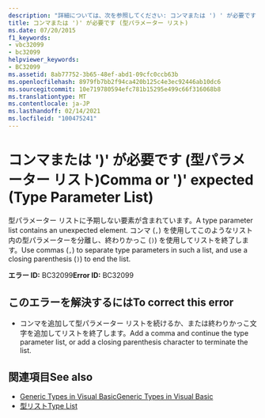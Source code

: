 ```yaml
---
description: "詳細については、次を参照してください: コンマまたは ') ' が必要です (型パラメーターリスト)"
title: コンマまたは ')' が必要です (型パラメーター リスト)
ms.date: 07/20/2015
f1_keywords:
- vbc32099
- bc32099
helpviewer_keywords:
- BC32099
ms.assetid: 8ab77752-3b65-48ef-abd1-09cfc0ccb63b
ms.openlocfilehash: 8979fb7bb2f94ca420b125c4e3ec92446ab10dc6
ms.sourcegitcommit: 10e719780594efc781b15295e499c66f316068b8
ms.translationtype: MT
ms.contentlocale: ja-JP
ms.lasthandoff: 02/14/2021
ms.locfileid: "100475241"
---
```

# <a name="comma-or--expected-type-parameter-list"></a><span data-ttu-id="48bb3-103">コンマまたは ')' が必要です (型パラメーター リスト)</span><span class="sxs-lookup"><span data-stu-id="48bb3-103">Comma or ')' expected (Type Parameter List)</span></span>

<span data-ttu-id="48bb3-104">型パラメーター リストに予期しない要素が含まれています。</span><span class="sxs-lookup"><span data-stu-id="48bb3-104">A type parameter list contains an unexpected element.</span></span> <span data-ttu-id="48bb3-105">コンマ (`,`) を使用してこのようなリスト内の型パラメーターを分離し、終わりかっこ (`)`) を使用してリストを終了します。</span><span class="sxs-lookup"><span data-stu-id="48bb3-105">Use commas (`,`) to separate type parameters in such a list, and use a closing parenthesis (`)`) to end the list.</span></span>  
  
 <span data-ttu-id="48bb3-106">**エラー ID:** BC32099</span><span class="sxs-lookup"><span data-stu-id="48bb3-106">**Error ID:** BC32099</span></span>  
  
## <a name="to-correct-this-error"></a><span data-ttu-id="48bb3-107">このエラーを解決するには</span><span class="sxs-lookup"><span data-stu-id="48bb3-107">To correct this error</span></span>  
  
- <span data-ttu-id="48bb3-108">コンマを追加して型パラメーター リストを続けるか、または終わりかっこ文字を追加してリストを終了します。</span><span class="sxs-lookup"><span data-stu-id="48bb3-108">Add a comma and continue the type parameter list, or add a closing parenthesis character to terminate the list.</span></span>  
  
## <a name="see-also"></a><span data-ttu-id="48bb3-109">関連項目</span><span class="sxs-lookup"><span data-stu-id="48bb3-109">See also</span></span>

- [<span data-ttu-id="48bb3-110">Generic Types in Visual Basic</span><span class="sxs-lookup"><span data-stu-id="48bb3-110">Generic Types in Visual Basic</span></span>](../programming-guide/language-features/data-types/generic-types.md)
- [<span data-ttu-id="48bb3-111">型リスト</span><span class="sxs-lookup"><span data-stu-id="48bb3-111">Type List</span></span>](../language-reference/statements/type-list.md)
